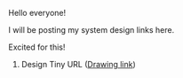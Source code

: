 Hello everyone!

I will be posting my system design links here.

Excited for this!

1. Design Tiny URL
   ([Drawing link](https://excalidraw.com/#json=St0OEhy6RbC-6DwL6_sJn,f1WetT5ZvH7I0GN8whaOxg))
